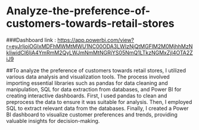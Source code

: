 # Analyze-the-preference-of-customers-towards-retail-stores

###Dashboard link : https://app.powerbi.com/view?r=eyJrIjoiOGIxMDFhMWMtMWU1NC00ODA3LWIzNjQtMGFlM2M0MjhhMzNkIiwidCI6IjA4YmRmM2QyLWJmNmMtNGRjYS05NmQ1LTkzNGMxZjI4OTA2ZiJ9

##To analyze the preference of customers towards retail stores, I utilized various data analysis and visualization tools. The process involved importing essential libraries such as pandas for data cleaning and manipulation, SQL for data extraction from databases, and Power BI for creating interactive dashboards. First, I used pandas to clean and preprocess the data to ensure it was suitable for analysis. Then, I employed SQL to extract relevant data from the databases. Finally, I created a Power BI dashboard to visualize customer preferences and trends, providing valuable insights for decision-making.
